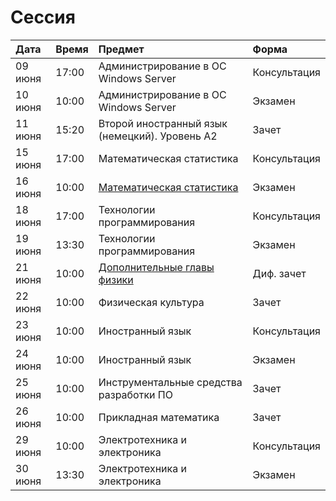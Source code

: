 # Сессия

| Дата | Время | Предмет | Форма |
| :--- | :--- | :--- | :--- |
| 09 июня | 17:00 | Администрирование в ОС Windows Server | Консультация |
| 10 июня | 10:00 | Администрирование в ОС Windows Server | Экзамен |
| 11 июня | 15:20 | Второй иностранный язык (немецкий). Уровень А2 | Зачет |
| 15 июня | 17:00 | Математическая статистика | Консультация |
| 16 июня | 10:00 | [Математическая статистика](https://drive.google.com/file/d/19kvH45T5zTK8MXF0mHSahRNhx3QN4JSE/view?usp=sharing) | Экзамен |
| 18 июня | 17:00 | Технологии программирования | Консультация |
| 19 июня | 13:30 | Технологии программирования | Экзамен |
| 21 июня | 10:00 | [Дополнительные главы физики](https://drive.google.com/file/d/1Tys5oeYtmYhX45NY8WX7zB0So1G21Iij/view?usp=sharing) | Диф. зачет |
| 22 июня | 10:00 | Физическая культура | Зачет |
| 23 июня | 10:00 | Иностранный язык | Консультация |
| 24 июня | 10:00 | Иностранный язык | Экзамен |
| 25 июня | 10:00 | Инструментальные средства разработки ПО | Зачет |
| 26 июня | 10:00 | Прикладная математика | Зачет |
| 29 июня | 10:00 | Электротехника и электроника | Консультация |
| 30 июня | 13:30 | Электротехника и электроника | Экзамен |
